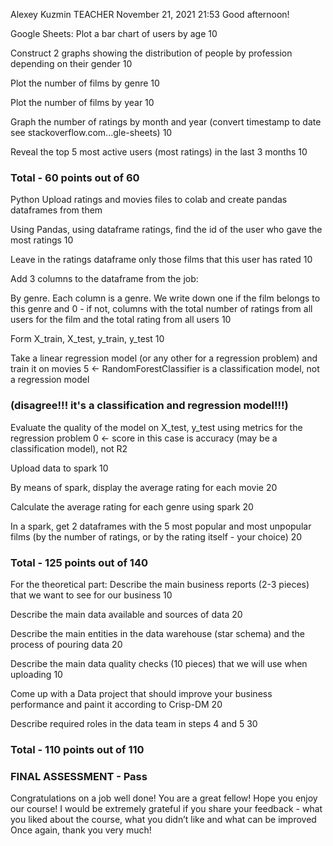 Alexey Kuzmin TEACHER November 21, 2021 21:53 Good afternoon!

Google Sheets: Plot a bar chart of users by age 10

Construct 2 graphs showing the distribution of people by profession depending on their gender 10

Plot the number of films by genre 10

Plot the number of films by year 10

Graph the number of ratings by month and year (convert timestamp to date see stackoverflow.com...gle-sheets) 10

Reveal the top 5 most active users (most ratings) in the last 3 months 10

### Total - 60 points out of 60

Python Upload ratings and movies files to colab and create pandas dataframes from them

Using Pandas, using dataframe ratings, find the id of the user who gave the most ratings 10

Leave in the ratings dataframe only those films that this user has rated 10

Add 3 columns to the dataframe from the job:

By genre. Each column is a genre. We write down one if the film belongs to this genre and 0 - if not, columns with the total number of ratings from all users for the film and the total rating from all users 10

Form X_train, X_test, y_train, y_test 10

Take a linear regression model (or any other for a regression problem) and train it on movies 5 <- RandomForestClassifier is a classification model, not a regression model 
### (disagree!!! it's a classification and regression model!!!)

Evaluate the quality of the model on X_test, y_test using metrics for the regression problem 0 <- score in this case is accuracy (may be a classification model), not R2

Upload data to spark 10

By means of spark, display the average rating for each movie 20

Calculate the average rating for each genre using spark 20

In a spark, get 2 dataframes with the 5 most popular and most unpopular films (by the number of ratings, or by the rating itself - your choice) 20

### Total - 125 points out of 140

For the theoretical part: Describe the main business reports (2-3 pieces) that we want to see for our business 10

Describe the main data available and sources of data 20

Describe the main entities in the data warehouse (star schema) and the process of pouring data 20

Describe the main data quality checks (10 pieces) that we will use when uploading 10

Come up with a Data project that should improve your business performance and paint it according to Crisp-DM 20

Describe required roles in the data team in steps 4 and 5 30

### Total - 110 points out of 110
### FINAL ASSESSMENT - Pass

Congratulations on a job well done! You are a great fellow! Hope you enjoy our course! I would be extremely grateful if you share your feedback - what you liked about the course, what you didn’t like and what can be improved Once again, thank you very much!
